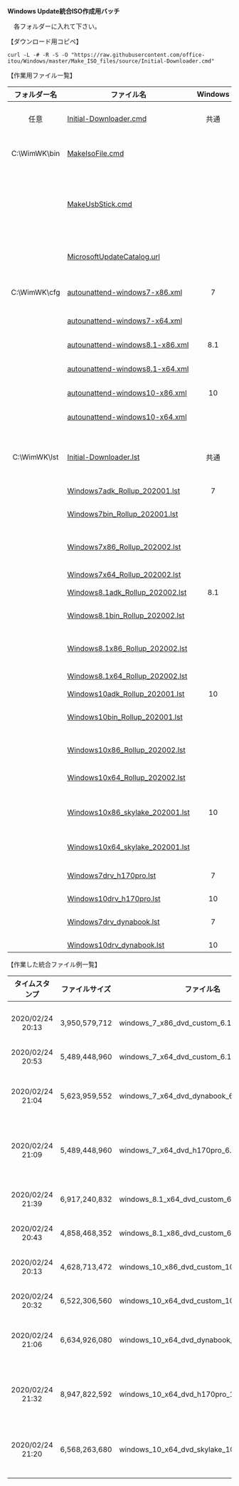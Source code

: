 **Windows Update統合ISO作成用バッチ**  
  
　各フォルダーに入れて下さい。
  
【ダウンロード用コピペ】  
  
```text
curl -L -# -R -S -O "https://raw.githubusercontent.com/office-itou/Windows/master/Make_ISO_files/source/Initial-Downloader.cmd"
```
  
【作業用ファイル一覧】  
  
| フォルダー名 | ファイル名                     | Windows | 機能                               |  
| :----------: | ------------------------------ | :-----: | ---------------------------------- |  
| 任意         | [Initial-Downloader.cmd](https://github.com/office-itou/Windows/blob/master/Make_ISO_files/source/Initial-Downloader.cmd)                           | 共通 | 初期導入用バッチファイル                    |  
| C:\WimWK\bin | [MakeIsoFile.cmd](https://github.com/office-itou/Windows/blob/master/Make_ISO_files/source/MakeIsoFile.cmd)                                         |      | 統合作業用バッチファイル                    |  
|              | [MakeUsbStick.cmd](https://github.com/office-itou/Windows/blob/master/Make_ISO_files/source/MakeUsbStick.cmd)                                       |      | インストール用USBメモリー作成バッチファイル |  
|              | [MicrosoftUpdateCatalog.url](https://github.com/office-itou/Windows/blob/master/Make_ISO_files/source/MicrosoftUpdateCatalog.url)                   |      | Microsoft Update Catalog URL                |  
| C:\WimWK\cfg | [autounattend-windows7-x86.xml](https://github.com/office-itou/Windows/blob/master/Make_ISO_files/source/autounattend-windows7-x86.xml)             |  7   | 32bit用 Unattendファイル                    |  
|              | [autounattend-windows7-x64.xml](https://github.com/office-itou/Windows/blob/master/Make_ISO_files/source/autounattend-windows7-x64.xml)             |      | 64bit用   〃                                |  
|              | [autounattend-windows8.1-x86.xml](https://github.com/office-itou/Windows/blob/master/Make_ISO_files/source/autounattend-windows8.1-x86.xml)         |  8.1 | 32bit用   〃                                |  
|              | [autounattend-windows8.1-x64.xml](https://github.com/office-itou/Windows/blob/master/Make_ISO_files/source/autounattend-windows8.1-x64.xml)         |      | 64bit用   〃                                |  
|              | [autounattend-windows10-x86.xml](https://github.com/office-itou/Windows/blob/master/Make_ISO_files/source/autounattend-windows10-x86.xml)           |  10  | 32bit用   〃                                |  
|              | [autounattend-windows10-x64.xml](https://github.com/office-itou/Windows/blob/master/Make_ISO_files/source/autounattend-windows10-x64.xml)           |      | 64bit用   〃                                |  
| C:\WimWK\lst | [Initial-Downloader.lst](https://github.com/office-itou/Windows/blob/master/Make_ISO_files/source/Initial-Downloader.lst)                           | 共通 | 初期導入用ダウンロードリストファイル        |  
|              | [Windows7adk_Rollup_202001.lst](https://github.com/office-itou/Windows/blob/master/Make_ISO_files/source/Windows7adk_Rollup_202001.lst)             |  7   | ADK                                         |  
|              | [Windows7bin_Rollup_202001.lst](https://github.com/office-itou/Windows/blob/master/Make_ISO_files/source/Windows7bin_Rollup_202001.lst)             |      | バイナリーファイル                          |  
|              | [Windows7x86_Rollup_202002.lst](https://github.com/office-itou/Windows/blob/master/Make_ISO_files/source/Windows7x86_Rollup_202002.lst)             |      | 32bit用 Windows Update                      |  
|              | [Windows7x64_Rollup_202002.lst](https://github.com/office-itou/Windows/blob/master/Make_ISO_files/source/Windows7x64_Rollup_202002.lst)             |      | 64bit用   〃                                |  
|              | [Windows8.1adk_Rollup_202002.lst](https://github.com/office-itou/Windows/blob/master/Make_ISO_files/source/Windows8.1adk_Rollup_202002.lst)         |  8.1 | ADK                                         |  
|              | [Windows8.1bin_Rollup_202002.lst](https://github.com/office-itou/Windows/blob/master/Make_ISO_files/source/Windows8.1bin_Rollup_202002.lst)         |      | バイナリーファイル                          |  
|              | [Windows8.1x86_Rollup_202002.lst](https://github.com/office-itou/Windows/blob/master/Make_ISO_files/source/Windows8.1x86_Rollup_202002.lst)         |      | 32bit用 Windows Update                      |  
|              | [Windows8.1x64_Rollup_202002.lst](https://github.com/office-itou/Windows/blob/master/Make_ISO_files/source/Windows8.1x64_Rollup_202002.lst)         |      | 64bit用   〃                                |  
|              | [Windows10adk_Rollup_202001.lst](https://github.com/office-itou/Windows/blob/master/Make_ISO_files/source/Windows10adk_Rollup_202001.lst)           |  10  | ADK                                         |  
|              | [Windows10bin_Rollup_202001.lst](https://github.com/office-itou/Windows/blob/master/Make_ISO_files/source/Windows10bin_Rollup_202001.lst)           |      | バイナリーファイル                          |  
|              | [Windows10x86_Rollup_202002.lst](https://github.com/office-itou/Windows/blob/master/Make_ISO_files/source/Windows10x86_Rollup_202002.lst)           |      | 32bit用 Windows Update                      |  
|              | [Windows10x64_Rollup_202002.lst](https://github.com/office-itou/Windows/blob/master/Make_ISO_files/source/Windows10x64_Rollup_202002.lst)           |      | 64bit用   〃                                |  
|              | [Windows10x86_skylake_202001.lst](https://github.com/office-itou/Windows/blob/master/Make_ISO_files/source/skylake/Windows10x86_skylake_202001.lst) |  10  | 32bit用 Intel 製マイクロコード              |  
|              | [Windows10x64_skylake_202001.lst](https://github.com/office-itou/Windows/blob/master/Make_ISO_files/source/skylake/Windows10x64_skylake_202001.lst) |      | 64bit用   〃                                |  
|              | [Windows7drv_h170pro.lst](https://github.com/office-itou/Windows/blob/master/Make_ISO_files/source/h170pro/Windows7drv_h170pro.lst)                 |   7  | H170-PROドライバー                          |  
|              | [Windows10drv_h170pro.lst](https://github.com/office-itou/Windows/blob/master/Make_ISO_files/source/h170pro/Windows10drv_h170pro.lst)               |  10  |   〃                                        |  
|              | [Windows7drv_dynabook.lst](https://github.com/office-itou/Windows/blob/master/Make_ISO_files/source/dynabook_SS_N12/Windows7drv_dynabook.lst)       |   7  | dynabook SS N12ドライバー                   |  
|              | [Windows10drv_dynabook.lst](https://github.com/office-itou/Windows/blob/master/Make_ISO_files/source/dynabook_SS_N12/Windows10drv_dynabook.lst)     |  10  |   〃                                        |  
  
【作業した統合ファイル例一覧】  
  
| タイムスタンプ   | ファイルサイズ | ファイル名                                          | 機能                               |  
|:----------------:|:--------------:| --------------------------------------------------- | ---------------------------------- |  
| 2020/02/24 20:13 |  3,950,579,712 | windows_7_x86_dvd_custom_6.1.7601.iso               | 32bit版 Windows Updateのみ適用     |  
| 2020/02/24 20:53 |  5,489,448,960 | windows_7_x64_dvd_custom_6.1.7601.iso               | 64bit版 〃                         |  
| 2020/02/24 21:04 |  5,623,959,552 | windows_7_x64_dvd_dynabook_6.1.7601.iso             | 64bit版 dynabook用ドライバーを適用 |  
| 2020/02/24 21:09 |  5,489,448,960 | windows_7_x64_dvd_h170pro_6.1.7601.iso              | 64bit版 H170-PRO用ドライバーを適用 |  
| 2020/02/24 21:39 |  6,917,240,832 | windows_8.1_x64_dvd_custom_6.3.9600.iso             | 32bit版 Windows Updateのみ適用     |  
| 2020/02/24 20:43 |  4,858,468,352 | windows_8.1_x86_dvd_custom_6.3.9600.iso             | 64bit版 〃                         |  
| 2020/02/24 20:13 |  4,628,713,472 | windows_10_x86_dvd_custom_10.0.18362.iso            | 32bit版 Windows Updateのみ適用     |  
| 2020/02/24 20:32 |  6,522,306,560 | windows_10_x64_dvd_custom_10.0.18362.iso            | 64bit版 〃                         |  
| 2020/02/24 21:06 |  6,634,926,080 | windows_10_x64_dvd_dynabook_10.0.18362.iso          | 64bit版 dynabook用ドライバーを適用 |  
| 2020/02/24 21:32 |  8,947,822,592 | windows_10_x64_dvd_h170pro_10.0.18362.iso           | 64bit版 H170-PRO用ドライバーを適用 |  
| 2020/02/24 21:20 |  6,568,263,680 | windows_10_x64_dvd_skylake_10.0.18362.iso           | 64bit版 マイクロコードパッチを適用 |  
  
